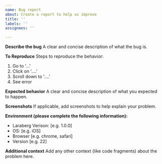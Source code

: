 ```yaml
---
name: Bug report
about: Create a report to help us improve
title: ''
labels: ''
assignees: ''

---
```


**Describe the bug**
A clear and concise description of what the bug is.

**To Reproduce**
Steps to reproduce the behavior:
1. Go to '...'
2. Click on '....'
3. Scroll down to '....'
4. See error

**Expected behavior**
A clear and concise description of what you expected to happen.

**Screenshots**
If applicable, add screenshots to help explain your problem.

**Environment (please complete the following information):**
- Laraberg Verison: [e.g. 1.0.0]
 - OS: [e.g. iOS]
 - Browser [e.g. chrome, safari]
 - Version [e.g. 22]


**Additional context**
Add any other context (like code fragments) about the problem here.

